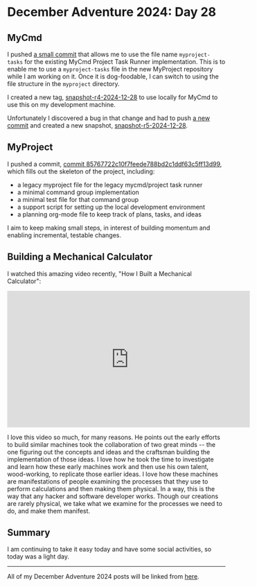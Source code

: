 # December Adventure 2024: Day 28

## MyCmd

I pushed [a small commit](https://github.com/travisbhartwell/mycmd/commit/0812052ca7ec20fc25f9619a2f230050f46b83dd) that allows me to use the file name `myproject-tasks` for the existing MyCmd Project Task Runner implementation. This is to enable me to use a `myproject-tasks` file in the new MyProject repository while I am working on it. Once it is dog-foodable, I can switch to using the file structure in the `myproject` directory.

I created a new tag, [snapshot-r4-2024-12-28](https://github.com/travisbhartwell/mycmd/releases/tag/snapshot-r4-2024-12-28) to use locally for MyCmd to use this on my development machine.

Unfortunately I discovered a bug in that change and had to push [a new commit](https://github.com/travisbhartwell/mycmd/commit/86f3bc27781fb47ac268514f8c832eb8e8bcfe3e) and created a new snapshot, [snapshot-r5-2024-12-28](https://github.com/travisbhartwell/mycmd/releases/tag/snapshot-r5-2024-12-28).

## MyProject

I pushed a commit, [commit 85767722c10f7feede788bd2c1ddf63c5ff13d99](https://github.com/travisbhartwell/myproject/commit/85767722c10f7feede788bd2c1ddf63c5ff13d99), which fills out the skeleton of the project, including:

* a legacy myproject file for the legacy mycmd/project task runner
* a minimal command group implementation
* a minimal test file for that command group
* a support script for setting up the local development environment
* a planning org-mode file to keep track of plans, tasks, and ideas

I aim to keep making small steps, in interest of building momentum and enabling incremental, testable changes.

## Building a Mechanical Calculator

I watched this amazing video recently, "How I Built a Mechanical Calculator":

<iframe width="560" height="315" src="https://www.youtube.com/embed/E0pJST5mL3A?si=Vx3MThXwejLcff6N" title="YouTube video player" frameborder="0" allow="accelerometer; autoplay; clipboard-write; encrypted-media; gyroscope; picture-in-picture; web-share" referrerpolicy="strict-origin-when-cross-origin" allowfullscreen></iframe>

I love this video so much, for many reasons. He points out the early efforts to build similar machines took the collaboration of two great minds -- the one figuring out the concepts and ideas and the craftsman building the implementation of those ideas. I love how he took the time to investigate and learn how these early machines work and then use his own talent, wood-working, to replicate those earlier ideas. I love how these machines are manifestations of people examining the processes that they use to perform calculations and then making them physical. In a way, this is the way that any hacker and software developer works. Though our creations are rarely physical, we take what we examine for the processes we need to do, and make them manifest.

## Summary

I am continuing to take it easy today and have some social activities, so today was a light day.

---

All of my December Adventure 2024 posts will be linked from [here](../../december-adventure-2024).
